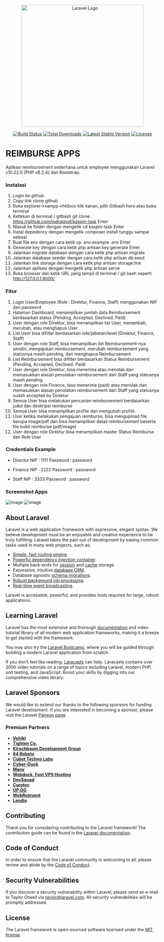 <p align="center"><a href="https://laravel.com" target="_blank"><img src="https://raw.githubusercontent.com/laravel/art/master/logo-lockup/5%20SVG/2%20CMYK/1%20Full%20Color/laravel-logolockup-cmyk-red.svg" width="400" alt="Laravel Logo"></a></p>

<p align="center">
<a href="https://github.com/laravel/framework/actions"><img src="https://github.com/laravel/framework/workflows/tests/badge.svg" alt="Build Status"></a>
<a href="https://packagist.org/packages/laravel/framework"><img src="https://img.shields.io/packagist/dt/laravel/framework" alt="Total Downloads"></a>
<a href="https://packagist.org/packages/laravel/framework"><img src="https://img.shields.io/packagist/v/laravel/framework" alt="Latest Stable Version"></a>
<a href="https://packagist.org/packages/laravel/framework"><img src="https://img.shields.io/packagist/l/laravel/framework" alt="License"></a>
</p>

# REIMBURSE APPS
Aplikasi reimbursement sederhana untuk employee menggunakan Laravel v10.22.0 (PHP v8.2.4) dan Bootstrap. 

### Instalasi
1.	Login ke github
2.	Copy link clone github
3.	Buka explorer->xampp->htdocs klik kanan, pilih Gitbash here atau buka terminal 
4.	Ketikkan di terminal / gitbash git clone https://github.com/indrajayaf/kaspin-task Enter
5.	Masuk ke folder dengan mengetik cd kaspin-task Enter
6.	Instal depedency dengan mengetik composer install tunggu sampai selesai
7.	Buat file env dengan cara ketik cp .env.example .env Enter
8.	Generate key dengan cara ketik php artisan key:generate Enter
9.	Jalankan migrate database dengan cara ketik php artisan migrate
10.	Jalankan database seeder dengan cara ketik php artisan db:seed
11.	Jalankan link storage dengan cara ketik php artisan storage:link
12.	Jalankan aplikasi dengan mengetik php artisan serve
13.	Buka browser dan ketik URL yang tampil di terminal / git bash seperti http://127.0.0.1:8000/

### Fitur
1.	Login User/Employee (Role : Direktur, Finance, Staff) menggunakan NIP dan password
2.	Halaman Dashboard, menampilkan jumlah data Reimbursement berdasarkan status (Pending, Accepted, Declined. Paid)
3.	User dengan role Direktur, bisa menampilkan list User, menambah, merubah, atau menghapus User
4.	List User bisa difilter berdasarkan role/jabatan/level (Direktur, Finance, Staff)
5.	User dengan role Staff, bisa menampilkan list Reimbursement-nya sendiri, mengajukan reimbursement, merubah reimbursement yang statusnya masih pending, dan menghapus Reimbursement
6.	List Reimbursement bisa difilter berdasarkan Status Reimbursement (Pending, Accepted, Declined. Paid)
7.	User dengan role Direktur, bisa menerima atau menolak dan memasukkan alasan penolakan reimbursement dari Staff yang statusnya masih pending
8.	User dengan role Finance, bisa menerima (paid) atau menolak dan memasukkan alasan penolakan reimbursement dari Staff yang statusnya sudah accepted by Direktur
9.	Semua User bisa melakukan pencarian reimbursement berdasarkan judul dan deskripsi reimburse
10.	Semua User bisa menampilkan profile dan mengubah profile
11.	User ketika melakukan pengajuan reimburse, bisa mengupload file berupa image/pdf dan bisa menampilkan detail reimbursement beserta file bukti reimburse (pdf/image)
12.	User dengan role Direktur bisa menampilkan master Status Reimburse dan Role User

### Credentials Example
- Directur
NIP : 1111
Password : password

- Finance
NIP : 2222
Password : password

- Staff
NIP : 3333
Password : password

### Screenshot Apps
![image](https://github.com/indrajayaf/kaspin-task/assets/14921024/a6176af4-4de2-4557-892c-b9de3df7ee3f)
![image](https://github.com/indrajayaf/kaspin-task/assets/14921024/2684c350-250b-4ff9-896b-bd88c461da60)


## About Laravel

Laravel is a web application framework with expressive, elegant syntax. We believe development must be an enjoyable and creative experience to be truly fulfilling. Laravel takes the pain out of development by easing common tasks used in many web projects, such as:

- [Simple, fast routing engine](https://laravel.com/docs/routing).
- [Powerful dependency injection container](https://laravel.com/docs/container).
- Multiple back-ends for [session](https://laravel.com/docs/session) and [cache](https://laravel.com/docs/cache) storage.
- Expressive, intuitive [database ORM](https://laravel.com/docs/eloquent).
- Database agnostic [schema migrations](https://laravel.com/docs/migrations).
- [Robust background job processing](https://laravel.com/docs/queues).
- [Real-time event broadcasting](https://laravel.com/docs/broadcasting).

Laravel is accessible, powerful, and provides tools required for large, robust applications.

## Learning Laravel

Laravel has the most extensive and thorough [documentation](https://laravel.com/docs) and video tutorial library of all modern web application frameworks, making it a breeze to get started with the framework.

You may also try the [Laravel Bootcamp](https://bootcamp.laravel.com), where you will be guided through building a modern Laravel application from scratch.

If you don't feel like reading, [Laracasts](https://laracasts.com) can help. Laracasts contains over 2000 video tutorials on a range of topics including Laravel, modern PHP, unit testing, and JavaScript. Boost your skills by digging into our comprehensive video library.

## Laravel Sponsors

We would like to extend our thanks to the following sponsors for funding Laravel development. If you are interested in becoming a sponsor, please visit the Laravel [Patreon page](https://patreon.com/taylorotwell).

### Premium Partners

- **[Vehikl](https://vehikl.com/)**
- **[Tighten Co.](https://tighten.co)**
- **[Kirschbaum Development Group](https://kirschbaumdevelopment.com)**
- **[64 Robots](https://64robots.com)**
- **[Cubet Techno Labs](https://cubettech.com)**
- **[Cyber-Duck](https://cyber-duck.co.uk)**
- **[Many](https://www.many.co.uk)**
- **[Webdock, Fast VPS Hosting](https://www.webdock.io/en)**
- **[DevSquad](https://devsquad.com)**
- **[Curotec](https://www.curotec.com/services/technologies/laravel/)**
- **[OP.GG](https://op.gg)**
- **[WebReinvent](https://webreinvent.com/?utm_source=laravel&utm_medium=github&utm_campaign=patreon-sponsors)**
- **[Lendio](https://lendio.com)**

## Contributing

Thank you for considering contributing to the Laravel framework! The contribution guide can be found in the [Laravel documentation](https://laravel.com/docs/contributions).

## Code of Conduct

In order to ensure that the Laravel community is welcoming to all, please review and abide by the [Code of Conduct](https://laravel.com/docs/contributions#code-of-conduct).

## Security Vulnerabilities

If you discover a security vulnerability within Laravel, please send an e-mail to Taylor Otwell via [taylor@laravel.com](mailto:taylor@laravel.com). All security vulnerabilities will be promptly addressed.

## License

The Laravel framework is open-sourced software licensed under the [MIT license](https://opensource.org/licenses/MIT).
